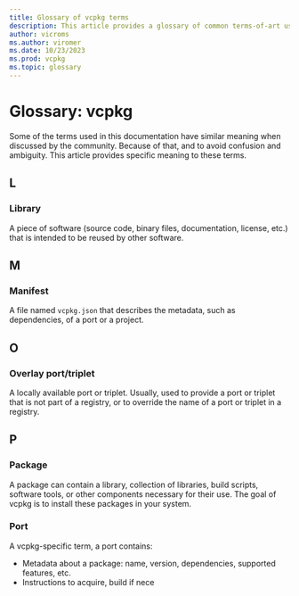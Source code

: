 ```yaml
---
title: Glossary of vcpkg terms
description: This article provides a glossary of common terms-of-art used in vcpkg's documentation.
author: vicroms
ms.author: viromer
ms.date: 10/23/2023
ms.prod: vcpkg
ms.topic: glossary
---
```


# Glossary: vcpkg

Some of the terms used in this documentation have similar meaning when discussed
by the community. Because of that, and to avoid confusion and ambiguity. This
article provides specific meaning to these terms. 

## L

### Library
A piece of software (source code, binary files, documentation, license, etc.)
that is intended to be reused by other software.

## M

### Manifest
A file named `vcpkg.json` that describes the metadata, such as dependencies, of
a port or a project.

## O

### Overlay port/triplet
A locally available port or triplet. Usually, used to provide a port or triplet
that is not part of a registry, or to override the name of a port or triplet in
a registry.

## P

### Package
A package can contain a library, collection of libraries, build scripts, software
tools, or other components necessary for their use. The goal of vcpkg is to
install these packages in your system.

### Port
A vcpkg-specific term, a port contains:

* Metadata about a package: name, version, dependencies, supported features, etc.
* Instructions to acquire, build if nece
